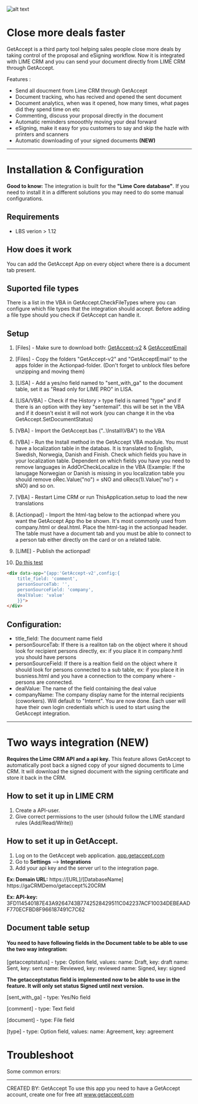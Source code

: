 ![alt text](https://www.getaccept.com/assets/img/GetAccept_Logo_Grey_Web.png "Logo Title Text 1")

# Close more deals faster
GetAccept is a third party tool helping sales people close more deals by taking control of the proposal and eSigning workflow. Now it is integrated with LIME CRM and you can send your document directly from LIME CRM through GetAccept.

Features :
- Send all doucment from Lime CRM through GetAccept
- Document tracking, who has recived and opened the sent document
- Document analytics, when was it opened, how many times, what pages did they spend time on etc
- Commenting, discuss your proposal directly in the document
- Automatic reminders smooothly moving your deal forward
- eSigning, make it easy for you customers to say and skip the hazle with printers and scanners
- Automatic downloading of your signed documents **(NEW)**

----------

# Installation & Configuration

**Good to know:** The integration is built for the **"Lime Core database"**. If you need to install it in a different solutions you may need to do some manual configurations.

## Requirements 
- LBS verion > 1.12

## How does it work
You can add the GetAccept App on every object where there is a document tab present.

## Suported file types
There is a list in the VBA in GetAccept.CheckFileTypes where you can configure which file types that the integration should accept. Before adding a file type should you check if GetAccept can handle it.

## Setup
1. [Files] - Make sure to download both:
	[GetAccept-v2](https://github.com/getaccept/limecrm/tree/master/GetAccept-v2)
	&
	[GetAcceptEmail](https://github.com/getaccept/limecrm/tree/master/GetAcceptEmail)
2. [Files] - Copy the folders "GetAccept-v2" and "GetAcceptEmail" to the apps folder in the Actionpad-folder. (Don't forget to unblock files before unzipping and moving them)

3. [LISA] - Add a yes/no field named to "sent_with_ga" to the document table, set it as "Read only for LIME PRO" in LISA.
4. [LISA/VBA] - Check if the History > type field is named "type" and if there is an option with they key "sentemail". this will be set in the VBA and if it doesn't exist it will not work (you can change it in the vba GetAccept.SetDocumentStatus)

5. [VBA] - Import the GetAccept.bas ("..\Install\VBA") to the VBA
6. [VBA] - Run the Install method in the GetAccept VBA module. You must have a localization table in the databas. It is  translated to English, Swedish, Norwegia, Danish and Finish. Check which fields you have in your localization table. Dependent on which fields you have you need to remove languages in AddOrCheckLocalize in the VBA (Example: If the lanugage Norwegian or Danish is missing in you localization table you should remove oRec.Value("no") = sNO and oRecs(1).Value("no") = sNO) and so on.
7. [VBA] - Restart Lime CRM or run ThisApplication.setup to load the new translations

8. [Actionpad] - Import the html-tag below to the actionpad where you want the GetAccept App tho be shown. It's most commonly used from company.html or deal.html. Place the html-tag in the actionpad header.
The table must have a document tab and you must be able to connect to a person tab either directly on the card or on a related table.

9. [LIME] - Publish the actionpad!

10. [Do this test](https://github.com/getaccept/limecrm/blob/master/GetAccept-v2/Install/test-of-workflow.md)

``` html
<div data-app="{app:'GetAccept-v2',config:{
	title_field: 'comment',
	personSourceTab: '',
	personSourceField: 'company',
	dealValue: 'value'
	}}">
</div>
```

## Configuration:
- title_field: The document name field
- personSourceTab: If there is a realiton tab on the object where it shoud look for recipient persons directly, ex: if you place it in company.hmtl you should have persons
- personSourceField: If there is a realtion field on the object where it should look for persons connected to a sub table, ex: if you place it in busniess.html and you have a connection to the company where - persons are connected.
- dealValue: The name of the field containing the deal value
- companyName: The company display name for the internal recipients (coworkers). Will default to "Internt".
You are now done. Each user will have their own login credentials which is used to start using the GetAccept integration.

---------

# Two ways integration (NEW)
__Requires the Lime CRM API and a api key.__
This feature allows GetAccept to automatically post back a signed copy of your signed documents to Lime CRM. It will download the signed document with the signing certificate and store it back in the CRM.

## How to set it up in LIME CRM
1. Create a API-user.
2. Give correct permissions to the user (should follow the LIME standard rules (Add/Read/Write))

## How to set it up in GetAccept.
1. Log on to the GetAccept web application. [app.getaccept.com](https://app.getaccept.com)
2. Go to **Settings** --> **Integrations**
3. Add your api key and the server url to the integration page.

**Ex: Domain URL:** https://[URL]/[DatabaseName]
		https://gaCRMDemo/getaccept%20CRM

**Ex: API-key:** 3FD114540187E43A9264743B7742528429511C042237ACF10034DEBEAADF770ECFBD8F966187491C7C62

## Document table setup
#### You need to have following fields in the Document table to be able to use the two way integration:
[getacceptstatus] - type: Option field,
	values:
		name: Draft, key: draft
		name: Sent, key: sent
		name: Reviewed, key: reviewed
		name: Signed, key: signed

**The getacceptstatus field is implemented now to be able to use in the feature. It will only set status Signed until next version.**

[sent_with_ga] - type: Yes/No field

[comment] - type: Text field

[document] - type: File field

[type] - type: Option field,
	values:
		name: Agreement, key: agreement

# Troubleshoot
Some common errors:

---------

CREATED BY: GetAccept
To use this app you need to have a GetAccept account, create one for free att www.getaccept.com


